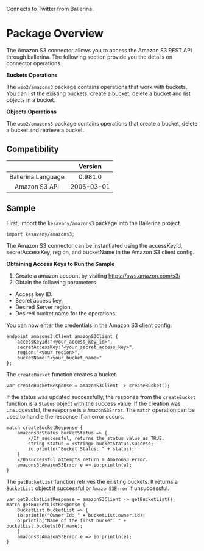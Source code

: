 Connects to Twitter from Ballerina. 

# Package Overview

The Amazon S3 connector allows you to access the Amazon S3 REST API through ballerina. The following section provide you the details on connector operations.


**Buckets Operations**

The `wso2/amazons3` package contains operations that work with buckets. You can list the existing buckets, create a bucket, 
delete a bucket and list objects in a bucket.

**Objects Operations**

The `wso2/amazons3` package contains operations that create a bucket, delete a bucket and retrieve a bucket. 



## Compatibility
|                    |    Version     |  
|:------------------:|:--------------:|
| Ballerina Language |   0.981.0      |
| Amazon S3 API        |   2006-03-01     |


## Sample

First, import the `kesavany/amazons3` package into the Ballerina project.

```ballerina
import kesavany/amazons3;
```
    
The Amazon S3 connector can be instantiated using the accessKeyId, secretAccessKey, region, 
and bucketName in the Amazon S3 client config.

**Obtaining Access Keys to Run the Sample**

 1. Create a amazon account by visiting <https://aws.amazon.com/s3/>
 2. Obtain the following parameters
   * Access key ID.
   * Secret access key.
   * Desired Server region.
   * Desired bucket name for the operations.


You can now enter the credentials in the Amazon S3 client config:
```ballerina
endpoint amazons3:Client amazonS3Client {
    accessKeyId:"<your_access_key_id>",
    secretAccessKey:"<your_secret_access_key>",
    region:"<your_region>",
    bucketName:"<your_bucket_name>"
};
```

The `createBucket` function creates a bucket.

   `var createBucketResponse = amazonS3Client -> createBucket();`
   
If the status was updated successfully, the response from the `createBucket` function is a `Status` object with the success value. If the creation was unsuccessful, the response is a `AmazonS3Error`. The `match` operation can be used to handle the response if an error occurs.

```ballerina
match createBucketResponse {
    amazons3:Status bucketStatus => {
        //If successful, returns the status value as TRUE.
        string status = <string> bucketStatus.success;
        io:println("Bucket Status: " + status);
    }
    //Unsuccessful attempts return a AmazonS3 error.
    amazons3:AmazonS3Error e => io:println(e);
}
```

The `getBucketList` function retrives the existing buckets. It returns a `BucketList` object if successful or `AmazonS3Error` if unsuccessful.

```ballerina
var getBucketListResponse = amazonS3Client -> getBucketList();
match getBucketListResponse {
    BucketList bucketList => {
    io:println("Owner Id: " + bucketList.owner.id);
    o:println("Name of the first bucket: " + bucketList.buckets[0].name);
    }
    amazons3:AmazonS3Error e => io:println(e);
}
```
